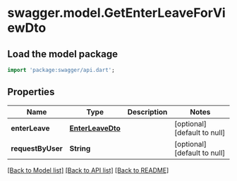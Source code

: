 # swagger.model.GetEnterLeaveForViewDto

## Load the model package
```dart
import 'package:swagger/api.dart';
```

## Properties
Name | Type | Description | Notes
------------ | ------------- | ------------- | -------------
**enterLeave** | [**EnterLeaveDto**](EnterLeaveDto.md) |  | [optional] [default to null]
**requestByUser** | **String** |  | [optional] [default to null]

[[Back to Model list]](../README.md#documentation-for-models) [[Back to API list]](../README.md#documentation-for-api-endpoints) [[Back to README]](../README.md)


